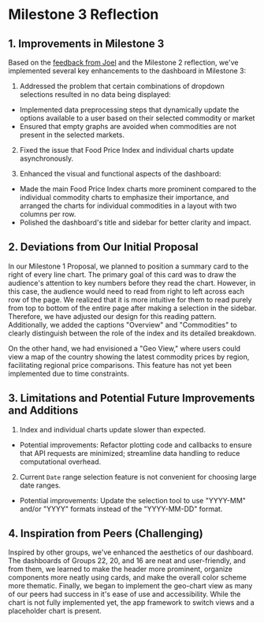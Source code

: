 # Milestone 3 Reflection

## 1. Improvements in Milestone 3

Based on the [feedback from Joel](https://github.com/UBC-MDS/DSCI-532_2024_19_food-price-tracker/issues/77) and the Milestone 2 reflection, we've implemented several key enhancements to the dashboard in Milestone 3:

1. Addressed the problem that certain combinations of dropdown selections resulted in no data being displayed:  
  - Implemented data preprocessing steps that dynamically update the options available to a user based on their selected commodity or market
  - Ensured that empty graphs are avoided when commodities are not present in the selected markets.
 
2. Fixed the issue that Food Price Index and individual charts update asynchronously.  

3. Enhanced the visual and functional aspects of the dashboard:
  - Made the main Food Price Index charts more prominent compared to the individual commodity charts to emphasize their importance, and arranged the charts for individual commodities in a layout with two columns per row.
  - Polished the dashboard's title and sidebar for better clarity and impact.

## 2. Deviations from Our Initial Proposal

In our Milestone 1 Proposal, we planned to position a summary card to the right of every line chart. The primary goal of this card was to draw the audience's attention to key numbers before they read the chart. However, in this case, the audience would need to read from right to left across each row of the page. We realized that it is more intuitive for them to read purely from top to bottom of the entire page after making a selection in the sidebar. Therefore, we have adjusted our design for this reading pattern. Additionally, we added the captions "Overview" and "Commodities" to clearly distinguish between the role of the index and its detailed breakdown.

On the other hand, we had envisioned a "Geo View," where users could view a map of the country showing the latest commodity prices by region, facilitating regional price comparisons. This feature has not yet been implemented due to time constraints.


## 3. Limitations and Potential Future Improvements and Additions

1. Index and individual charts update slower than expected.
  - Potential improvements: Refactor plotting code and callbacks to ensure that API requests are minimized; streamline data handling to reduce computational overhead.
  
2. Current `Date` range selection feature is not convenient for choosing large date ranges.
  - Potential improvements: Update the selection tool to use "YYYY-MM" and/or "YYYY" formats instead of the "YYYY-MM-DD" format.


## 4. Inspiration from Peers (Challenging)

Inspired by other groups, we've enhanced the aesthetics of our dashboard. The dashboards of Groups 22, 20, and 16 are neat and user-friendly, and from them, we learned to make the header more prominent, organize components more neatly using cards, and make the overall color scheme more thematic. Finally, we began to implement the geo-chart view as many of our peers had success in it's ease of use and accessibility. While the chart is not fully implemented yet, the app framework to switch views and a placeholder chart is present.